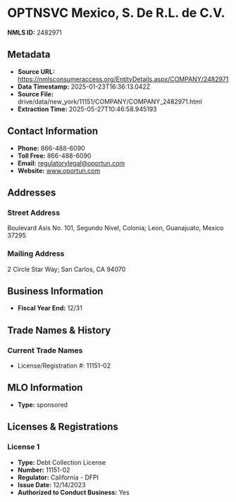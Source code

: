 # OPTNSVC Mexico, S. De R.L. de C.V.

**NMLS ID:** 2482971

## Metadata
- **Source URL:** https://nmlsconsumeraccess.org/EntityDetails.aspx/COMPANY/2482971
- **Data Timestamp:** 2025-01-23T16:36:13.042Z
- **Source File:** drive/data/new_york/11151/COMPANY/COMPANY_2482971.html
- **Extraction Time:** 2025-05-27T10:46:58.945193

## Contact Information
- **Phone:** 866-488-6090
- **Toll Free:** 866-488-6090
- **Email:** regulatorylegal@oportun.com
- **Website:** www.oportun.com

## Addresses
### Street Address
Boulevard Asis No. 101, Segundo Nivel, Colonia; Leon, Guanajuato, Mexico 37295

### Mailing Address
2 Circle Star Way; San Carlos, CA 94070

## Business Information
- **Fiscal Year End:** 12/31

## Trade Names & History
### Current Trade Names
- License/Registration #: 11151-02

## MLO Information
- **Type:** sponsored

## Licenses & Registrations

### License 1
- **Type:** Debt Collection License
- **Number:** 11151-02
- **Regulator:** California - DFPI
- **Issue Date:** 12/14/2023
- **Authorized to Conduct Business:** Yes
